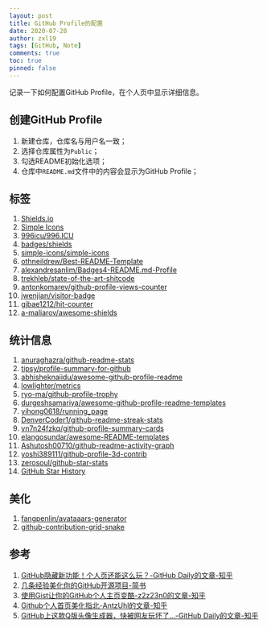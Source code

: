 ```yaml
---
layout: post
title: GitHub Profile的配置
date: 2020-07-28
author: zxl19
tags: [GitHub, Note]
comments: true
toc: true
pinned: false
---
```


记录一下如何配置GitHub Profile，在个人页中显示详细信息。

<!-- more -->

## 创建GitHub Profile

1. 新建仓库，仓库名与用户名一致；
2. 选择仓库属性为`Public`；
3. 勾选README初始化选项；
4. 仓库中`README.md`文件中的内容会显示为GitHub Profile；

## 标签

1. [Shields.io](https://shields.io)
2. [Simple Icons](https://simpleicons.org)
3. [996icu/996.ICU](https://github.com/996icu/996.ICU)
4. [badges/shields](https://github.com/badges/shields)
5. [simple-icons/simple-icons](https://github.com/simple-icons/simple-icons)
6. [othneildrew/Best-README-Template](https://github.com/othneildrew/Best-README-Template)
7. [alexandresanlim/Badges4-README.md-Profile](https://github.com/alexandresanlim/Badges4-README.md-Profile)
8. [trekhleb/state-of-the-art-shitcode](https://github.com/trekhleb/state-of-the-art-shitcode)
9. [antonkomarev/github-profile-views-counter](https://github.com/antonkomarev/github-profile-views-counter)
10. [jwenjian/visitor-badge](https://github.com/jwenjian/visitor-badge)
11. [gjbae1212/hit-counter](https://github.com/gjbae1212/hit-counter)
12. [a-maliarov/awesome-shields](https://github.com/a-maliarov/awesome-shields)

## 统计信息

1. [anuraghazra/github-readme-stats](https://github.com/anuraghazra/github-readme-stats)
2. [tipsy/profile-summary-for-github](https://github.com/tipsy/profile-summary-for-github)
3. [abhisheknaiidu/awesome-github-profile-readme](https://github.com/abhisheknaiidu/awesome-github-profile-readme)
4. [lowlighter/metrics](https://github.com/lowlighter/metrics)
5. [ryo-ma/github-profile-trophy](https://github.com/ryo-ma/github-profile-trophy)
6. [durgeshsamariya/awesome-github-profile-readme-templates](https://github.com/durgeshsamariya/awesome-github-profile-readme-templates)
7. [yihong0618/running_page](https://github.com/yihong0618/running_page)
8. [DenverCoder1/github-readme-streak-stats](https://github.com/DenverCoder1/github-readme-streak-stats)
9. [vn7n24fzkq/github-profile-summary-cards](https://github.com/vn7n24fzkq/github-profile-summary-cards)
10. [elangosundar/awesome-README-templates](https://github.com/elangosundar/awesome-README-templates)
11. [Ashutosh00710/github-readme-activity-graph](https://github.com/Ashutosh00710/github-readme-activity-graph)
12. [yoshi389111/github-profile-3d-contrib](https://github.com/yoshi389111/github-profile-3d-contrib)
13. [zerosoul/github-star-stats](https://github.com/zerosoul/github-star-stats)
14. [GitHub Star History](https://star-history.com)

## 美化

1. [fangpenlin/avataaars-generator](https://github.com/fangpenlin/avataaars-generator)
2. [github-contribution-grid-snake](https://github.com/marketplace/actions/generate-snake-game-from-github-contribution-grid)

## 参考

1. [GitHub隐藏新功能！个人页还能这么玩？-GitHub Daily的文章-知乎](https://zhuanlan.zhihu.com/p/161029860)
2. [几条经验美化你的GitHub开源项目-简书](https://www.jianshu.com/p/d587b91bacb3)
3. [使用Gist让你的GitHub个人主页变酷-z2z23n0的文章-知乎](https://zhuanlan.zhihu.com/p/146289644)
4. [Github个人首页美化指北-AntzUhl的文章-知乎](https://zhuanlan.zhihu.com/p/265462490)
5. [GitHub上这款Q版头像生成器，快被网友玩坏了...-GitHub Daily的文章-知乎](https://zhuanlan.zhihu.com/p/450978590)

